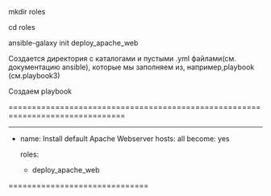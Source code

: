 mkdir roles

cd roles

ansible-galaxy init deploy_apache_web

Создается директория с каталогами и пустыми .yml файлами(см. документацию ansible), которые мы заполняем из, например,playbook (см.playbook3)

Создаем playbook

===============================================================================

---
- name: Install default Apache Webserver
  hosts: all
  become: yes

  roles: 
    - deploy_apache_web
    <!-- - { role: deploy_apache_web, when: ansible_system=='Linux'} -->

==============================